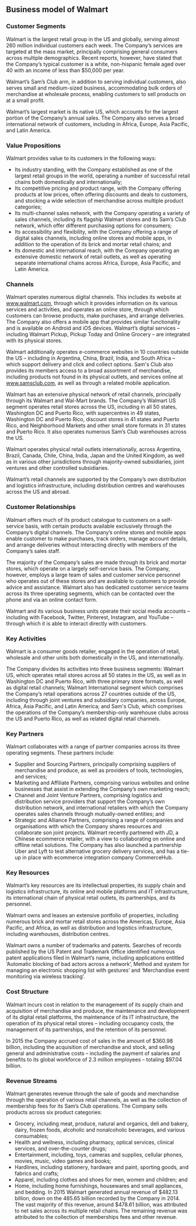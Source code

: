 Business model of Walmart
-------------------------

 ### Customer Segments

 Walmart is the largest retail group in the US and globally, serving almost 260 million individual customers each week. The Company’s services are targeted at the mass market, principally comprising general consumers across multiple demographics. Recent reports, however, have stated that the Company’s typical customer is a white, non-hispanic female aged over 40 with an income of less than $50,000 per year.

 Walmart’s Sam’s Club arm, in addition to serving individual customers, also serves small and medium-sized business, accommodating bulk orders of merchandise at wholesale process, enabling customers to sell products on at a small profit.

 Walmart’s largest market is its native US, which accounts for the largest portion of the Company’s annual sales. The Company also serves a broad international network of customers, including in Africa, Europe, Asia Pacific, and Latin America.

 ### Value Propositions

 Walmart provides value to its customers in the following ways:

  * Its industry standing, with the Company established as one of the largest retail groups in the world, operating a number of successful retail chains both domestically and internationally;
 * Its competitive pricing and product range, with the Company offering products at low prices, often offering discounts and deals to customers, and stocking a wide selection of merchandise across multiple product categories;
 * Its multi-channel sales network, with the Company operating a variety of sales channels, including its flagship Walmart stores and its Sam’s Club network, which offer different purchasing options for consumers;
 * Its accessibility and flexibility, with the Company offering a range of digital sales channels, including online stores and mobile apps, in addition to the operation of its brick and mortar retail chains; and
 * Its domestic and international reach, with the Company operating an extensive domestic network of retail outlets, as well as operating separate international chains across Africa, Europe, Asia Pacific, and Latin America.
  ### Channels

 Walmart operates numerous digital channels. This includes its website at www.walmart.com, through which it provides information on its various services and activities, and operates an online store, through which customers can browse products, make purchases, and arrange deliveries. The Company also offers a mobile app that provides similar functionality and is available on Android and iOS devices. Walmart’s digital services – including Walmart Pickup, Pickup Today and Online Grocery – are integrated with its physical stores.

 Walmart additionally operates e-commerce websites in 10 countries outside the US – including in Argentina, China, Brazil, India, and South Africa – which support delivery and click and collect options. Sam's Club also provides its members access to a broad assortment of merchandise, including products not found in its physical outlets, and services online at www.samsclub.com, as well as through a related mobile application.

 Walmart has an extensive physical network of retail channels, principally through its Walmart and Wal-Mart brands. The Company’s Walmart US segment operates retail stores across the US, including in all 50 states, Washington DC and Puerto Rico, with supercentres in 49 states, Washington DC and Puerto Rico, discount stores in 41 states and Puerto Rico, and Neighborhood Markets and other small store formats in 31 states and Puerto Rico. It also operates numerous Sam’s Club warehouses across the US.

 Walmart operates physical retail outlets internationally, across Argentina, Brazil, Canada, Chile, China, India, Japan and the United Kingdom, as well as in various other jurisdictions through majority-owned subsidiaries, joint ventures and other controlled subsidiaries.

 Walmart’s retail channels are supported by the Company’s own distribution and logistics infrastructure, including distribution centres and warehouses across the US and abroad.

 ### Customer Relationships

 Walmart offers much of its product catalogue to customers on a self-service basis, with certain products available exclusively through the Company’s digital channels. The Company’s online stores and mobile apps enable customer to make purchases, track orders, manage account details, and arrange deliveries without interacting directly with members of the Company’s sales staff.

 The majority of the Company’s sales are made through its brick and mortar stores, which operate on a largely self-service basis. The Company, however, employs a large team of sales and customer service personnel who operates out of these stores and are available to customers to provide advice and assistance. Walmart also has dedicated customer service teams across its three operating segments, which can be contacted over the phone and via an online contact form.

 Walmart and its various business units operate their social media accounts – including with Facebook, Twitter, Pinterest, Instagram, and YouTube – through which it is able to interact directly with customers.

 ### Key Activities

 Walmart is a consumer goods retailer, engaged in the operation of retail, wholesale and other units both domestically in the US, and internationally.

 The Company divides its activities into three business segments: Walmart US, which operates retail stores across all 50 states in the US, as well as in Washington DC and Puerto Rico, with three primary store formats, as well as digital retail channels; Walmart International segment which comprises the Company’s retail operations across 27 countries outside of the US, including through joint ventures and subsidiary companies, across Europe, Africa, Asia Pacific, and Latin America; and Sam's Club, which comprises the operations of the Company’s membership-only warehouse clubs across the US and Puerto Rico, as well as related digital retail channels.

 ### Key Partners

 Walmart collaborates with a range of partner companies across its three operating segments. These partners include:

  * Supplier and Sourcing Partners, principally comprising suppliers of merchandise and produce, as well as providers of tools, technologies, and services;
 * Marketing and Affiliate Partners, comprising various websites and online businesses that assist in extending the Company’s own marketing reach;
 * Channel and Joint Venture Partners, comprising logistics and distribution service providers that support the Company’s own distribution network, and international retailers with which the Company operates sales channels through mutually-owned entities; and
 * Strategic and Alliance Partners, comprising a range of companies and organisations with which the Company shares resources and collaborate son joint projects.
  Walmart recently partnered with JD, a Chinese ecommerce retailer, with a view to collaborating on online and offline retail solutions. The Company has also launched a partnership Uber and Lyft to test alternative grocery delivery services, and has a tie-up in place with ecommerce integration company CommerceHub.

 ### Key Resources

 Walmart’s key resources are its intellectual properties, its supply chain and logistics infrastructure, its online and mobile platforms and IT infrastructure, its international chain of physical retail outlets, its partnerships, and its personnel.

 Walmart owns and leases an extensive portfolio of properties, including numerous brick and mortar retail stores across the Americas, Europe, Asia Pacific, and Africa, as well as distribution and logistics infrastructure, including warehouses, distribution centres.

 Walmart owns a number of trademarks and patents. Searches of records published by the US Patent and Trademark Office identified numerous patent applications filed in Walmart’s name, including applications entitled ‘Automatic blocking of bad actors across a network’, Method and system for managing an electronic shopping list with gestures’ and ‘Merchandise event monitoring via wireless tracking’.

 ### Cost Structure

 Walmart incurs cost in relation to the management of its supply chain and acquisition of merchandise and produce, the maintenance and development of its digital retail platforms, the maintenance of its IT infrastructure, the operation of its physical retail stores – including occupancy costs, the management of its partnerships, and the retention of its personnel.

 In 2015 the Company accrued cost of sales in the amount of $360.98 billion, including the acquisition of merchandise and stock, and selling general and administrative costs – including the payment of salaries and benefits to its global workforce of 2.3 million employees – totaling $97.04 billion.

 ### Revenue Streams

 Walmart generates revenue through the sale of goods and merchandise through the operation of various retail channels, as well as the collection of membership fees for its Sam’s Club operations. The Company sells products across six product categories:

  * Grocery, including meat, produce, natural and organics, deli and bakery, dairy, frozen foods, alcoholic and nonalcoholic beverages, and various consumables;
 * Health and wellness, including pharmacy, optical services, clinical services, and over-the-counter drugs;
 * Entertainment, including, toys, cameras and supplies, cellular phones, movies, music, video games and books;
 * Hardlines, including stationery, hardware and paint, sporting goods, and fabrics and crafts;
 * Apparel, including clothes and shoes for men, women and children; and
 * Home, including home furnishings, housewares and small appliances, and bedding.
  In 2015 Walmart generated annual revenue of $482.13 billion, down on the 485.65 billion recorded by the Company in 2014. The vast majority of this revenue, around $478.61 billion, was attributed to net sales across its multiple retail chains. The remaining revenue was attributed to the collection of memberships fees and other revenue.